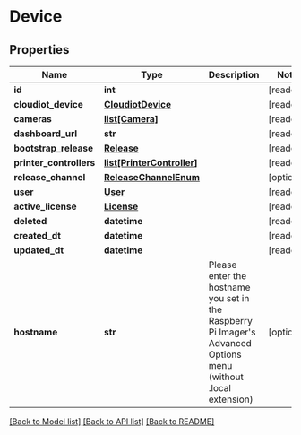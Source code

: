 # Device


## Properties
Name | Type | Description | Notes
------------ | ------------- | ------------- | -------------
**id** | **int** |  | [readonly] 
**cloudiot_device** | [**CloudiotDevice**](CloudiotDevice.md) |  | [readonly] 
**cameras** | [**list[Camera]**](Camera.md) |  | [readonly] 
**dashboard_url** | **str** |  | [readonly] 
**bootstrap_release** | [**Release**](Release.md) |  | [readonly] 
**printer_controllers** | [**list[PrinterController]**](PrinterController.md) |  | [readonly] 
**release_channel** | [**ReleaseChannelEnum**](ReleaseChannelEnum.md) |  | [optional] 
**user** | [**User**](User.md) |  | [readonly] 
**active_license** | [**License**](License.md) |  | [readonly] 
**deleted** | **datetime** |  | [readonly] 
**created_dt** | **datetime** |  | [readonly] 
**updated_dt** | **datetime** |  | [readonly] 
**hostname** | **str** | Please enter the hostname you set in the Raspberry Pi Imager&#39;s Advanced Options menu (without .local extension) | [optional] 

[[Back to Model list]](../README.md#documentation-for-models) [[Back to API list]](../README.md#documentation-for-api-endpoints) [[Back to README]](../README.md)


